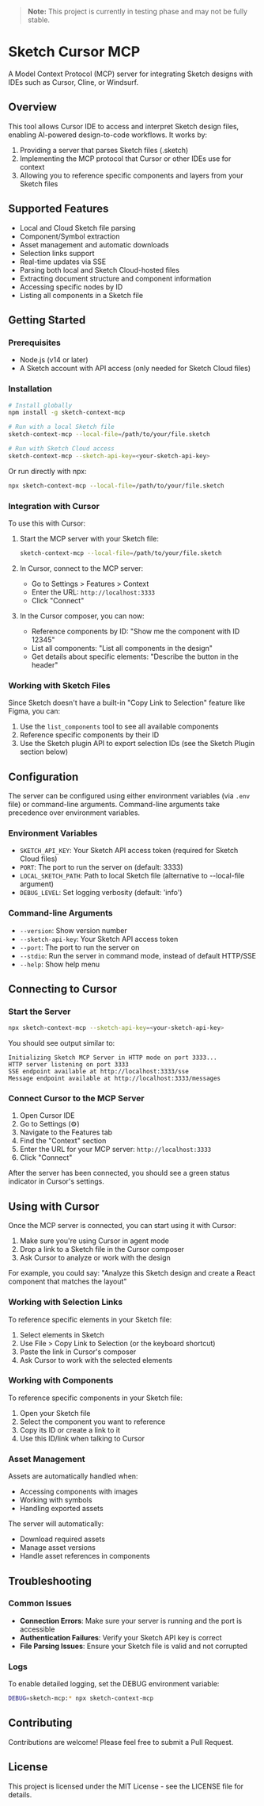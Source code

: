 > **Note:** This project is currently in testing phase and may not be fully stable.

# Sketch Cursor MCP

A Model Context Protocol (MCP) server for integrating Sketch designs with IDEs such as Cursor, Cline, or Windsurf.

## Overview

This tool allows Cursor IDE to access and interpret Sketch design files, enabling AI-powered design-to-code workflows. It works by:

1. Providing a server that parses Sketch files (.sketch)
2. Implementing the MCP protocol that Cursor or other IDEs use for context
3. Allowing you to reference specific components and layers from your Sketch files

## Supported Features

- Local and Cloud Sketch file parsing
- Component/Symbol extraction
- Asset management and automatic downloads
- Selection links support
- Real-time updates via SSE
- Parsing both local and Sketch Cloud-hosted files
- Extracting document structure and component information
- Accessing specific nodes by ID
- Listing all components in a Sketch file

## Getting Started

### Prerequisites

- Node.js (v14 or later)
- A Sketch account with API access (only needed for Sketch Cloud files)

### Installation

```bash
# Install globally
npm install -g sketch-context-mcp

# Run with a local Sketch file
sketch-context-mcp --local-file=/path/to/your/file.sketch

# Run with Sketch Cloud access
sketch-context-mcp --sketch-api-key=<your-sketch-api-key>
```

Or run directly with npx:

```bash
npx sketch-context-mcp --local-file=/path/to/your/file.sketch
```

### Integration with Cursor

To use this with Cursor:

1. Start the MCP server with your Sketch file:
   ```bash
   sketch-context-mcp --local-file=/path/to/your/file.sketch
   ```

2. In Cursor, connect to the MCP server:
   - Go to Settings > Features > Context
   - Enter the URL: `http://localhost:3333`
   - Click "Connect"

3. In the Cursor composer, you can now:
   - Reference components by ID: "Show me the component with ID 12345"
   - List all components: "List all components in the design"
   - Get details about specific elements: "Describe the button in the header"

### Working with Sketch Files

Since Sketch doesn't have a built-in "Copy Link to Selection" feature like Figma, you can:

1. Use the `list_components` tool to see all available components
2. Reference specific components by their ID
3. Use the Sketch plugin API to export selection IDs (see the Sketch Plugin section below)

## Configuration

The server can be configured using either environment variables (via `.env` file) or command-line arguments. Command-line arguments take precedence over environment variables.

### Environment Variables

* `SKETCH_API_KEY`: Your Sketch API access token (required for Sketch Cloud files)
* `PORT`: The port to run the server on (default: 3333)
* `LOCAL_SKETCH_PATH`: Path to local Sketch file (alternative to --local-file argument)
* `DEBUG_LEVEL`: Set logging verbosity (default: 'info')

### Command-line Arguments

* `--version`: Show version number
* `--sketch-api-key`: Your Sketch API access token
* `--port`: The port to run the server on
* `--stdio`: Run the server in command mode, instead of default HTTP/SSE
* `--help`: Show help menu

## Connecting to Cursor

### Start the Server

```bash
npx sketch-context-mcp --sketch-api-key=<your-sketch-api-key>
```

You should see output similar to:
```
Initializing Sketch MCP Server in HTTP mode on port 3333...
HTTP server listening on port 3333
SSE endpoint available at http://localhost:3333/sse
Message endpoint available at http://localhost:3333/messages
```

### Connect Cursor to the MCP Server

1. Open Cursor IDE
2. Go to Settings (⚙️)
3. Navigate to the Features tab
4. Find the "Context" section
5. Enter the URL for your MCP server: `http://localhost:3333`
6. Click "Connect"

After the server has been connected, you should see a green status indicator in Cursor's settings.

## Using with Cursor

Once the MCP server is connected, you can start using it with Cursor:

1. Make sure you're using Cursor in agent mode
2. Drop a link to a Sketch file in the Cursor composer
3. Ask Cursor to analyze or work with the design

For example, you could say: "Analyze this Sketch design and create a React component that matches the layout"

### Working with Selection Links

To reference specific elements in your Sketch file:

1. Select elements in Sketch
2. Use File > Copy Link to Selection (or the keyboard shortcut)
3. Paste the link in Cursor's composer
4. Ask Cursor to work with the selected elements

### Working with Components

To reference specific components in your Sketch file:

1. Open your Sketch file
2. Select the component you want to reference
3. Copy its ID or create a link to it
4. Use this ID/link when talking to Cursor

### Asset Management

Assets are automatically handled when:
- Accessing components with images
- Working with symbols
- Handling exported assets

The server will automatically:
- Download required assets
- Manage asset versions
- Handle asset references in components

## Troubleshooting

### Common Issues

- **Connection Errors**: Make sure your server is running and the port is accessible
- **Authentication Failures**: Verify your Sketch API key is correct
- **File Parsing Issues**: Ensure your Sketch file is valid and not corrupted

### Logs

To enable detailed logging, set the DEBUG environment variable:

```bash
DEBUG=sketch-mcp:* npx sketch-context-mcp
```

## Contributing

Contributions are welcome! Please feel free to submit a Pull Request.

## License

This project is licensed under the MIT License - see the LICENSE file for details.